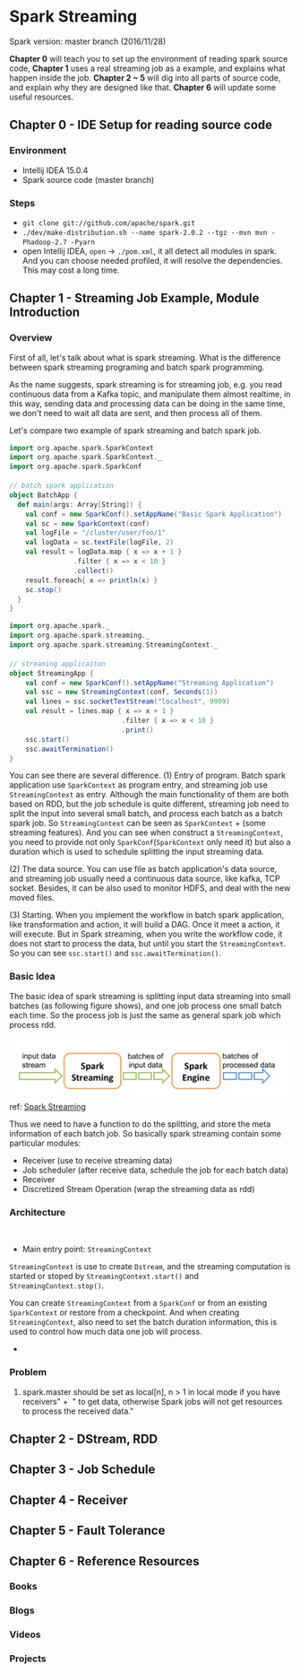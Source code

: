 # Spark Streaming
Spark version: master branch (2016/11/28)

**Chapter 0** will teach you to set up the environment of reading spark source code, **Chapter 1** uses a real streaming job as a example, and explains what happen inside the job. **Chapter 2 ~ 5** will dig into all parts of source code, and explain why they are designed like that. **Chapter 6** will update some useful resources.

## Chapter 0 - IDE Setup for reading source code

### Environment 
* Intellij IDEA 15.0.4
* Spark source code (master branch)

### Steps
* `git clone git://github.com/apache/spark.git
`
* `./dev/make-distribution.sh --name spark-2.0.2 --tgz --mvn mvn -Phadoop-2.7 -Pyarn`
* open Intellij IDEA, `open` -> `./pom.xml`, it all detect all modules in spark. And you can choose needed profiled, it will resolve the dependencies.  This may cost a long time.

## Chapter 1 - Streaming Job Example, Module Introduction

### Overview
First of all, let's talk about what is spark streaming. What is the difference between spark streaming programing and batch spark programming.

As the name suggests, spark streaming is for streaming job, e.g. you read continuous data from a Kafka topic, and manipulate them almost realtime, in this way, sending data and processing data can be doing in the same time, we don't need to wait all data are sent, and then process all of them.

Let's compare two example of spark streaming and batch spark job.


```scala
import org.apache.spark.SparkContext
import org.apache.spark.SparkContext._
import org.apache.spark.SparkConf

// batch spark application
object BatchApp {
  def main(args: Array[String]) {
    val conf = new SparkConf().setAppName("Basic Spark Application")
    val sc = new SparkContext(conf)
    val logFile = "/cluster/user/foo/1"
    val logData = sc.textFile(logFile, 2)
    val result = logData.map { x => x + 1 }
    			.filter { x => x < 10 }
    			.collect()
    result.foreach{ x => println(x) }
    sc.stop()
  }
}
```

```scala
import org.apache.spark._
import org.apache.spark.streaming._
import org.apache.spark.streaming.StreamingContext._ 

// streaming applicaiton
object StreamingApp {
	val conf = new SparkConf().setAppName("Streaming Application")
	val ssc = new StreamingContext(conf, Seconds(1))
	val lines = ssc.socketTextStream("localhost", 9999)
	val result = lines.map { x => x + 1 }
							.filter { x => x < 10 }
							.print()
	ssc.start()
	ssc.awaitTermination()
}
```

You can see there are several difference.
(1) Entry of program. Batch spark application use `SparkContext` as program entry, and streaming job use `StreamingContext` as entry. Although the main functionality of them are both based on RDD, but the job schedule is quite different, streaming job need to split the input into several small batch, and process each batch as a batch spark job. So `StreamingContext` can be seen as `SparkContext` + (some streaming features). And you can see when construct a `StreamingContext`, you need to provide not only `SparkConf`(`SparkContext` only need it) but also a duration which is used to schedule splitting the input streaming data.

(2) The data source. You can use file as batch application's data source, and streaming job usually need a continuous data source, like kafka, TCP socket. Besides, it can be also used to monitor HDFS, and deal with the new moved files.

(3) Starting. When you implement the workflow in batch spark application, like transformation and action, it will build a DAG. Once it meet a action, it will execute. But in Spark streaming, when you write the workflow code, it does not start to process the data, but until you start the `StreamingContext`. So you can see `ssc.start()` and `ssc.awaitTermination()`.

### Basic Idea
The basic idea of spark streaming is splitting input data streaming into small batches (as following figure shows), and one job process one small batch each time. So the process job is just the same as general spark job which process rdd.

![](img/streaming-flow.png)
ref: [Spark Streaming](http://spark.apache.org/docs/latest/streaming-programming-guide.html)

Thus we need to have a function to do the splitting, and store the meta information of each batch job. So basically spark streaming contain some particular modules:

* Receiver (use to receive streaming data)
* Job scheduler (after receive data, schedule the job for each batch data)
* Receiver
* Discretized Stream Operation (wrap the streaming data as rdd)

### Architecture
![]()

* Main entry point: `StreamingContext`

`StreamingContext` is use to create `Dstream`, and the streaming computation is started or stoped by `StreamingContext.start()` and `StreamingContext.stop()`.

You can create `StreamingContext` from a `SparkConf` or from an existing `SparkContext` or restore from a checkpoint. And when creating `StreamingContext`, also need to set the batch duration information, this is used to control how much data one job will process. 

* 

### Problem
1. spark.master should be set as local[n], n > 1 in local mode if you have receivers" +   " to get data, otherwise Spark jobs will not get resources to process the received data."

## Chapter 2 - DStream, RDD
## Chapter 3 - Job Schedule
## Chapter 4 - Receiver
## Chapter 5 - Fault Tolerance
## Chapter 6 - Reference Resources
### Books

### Blogs

### Videos

### Projects


